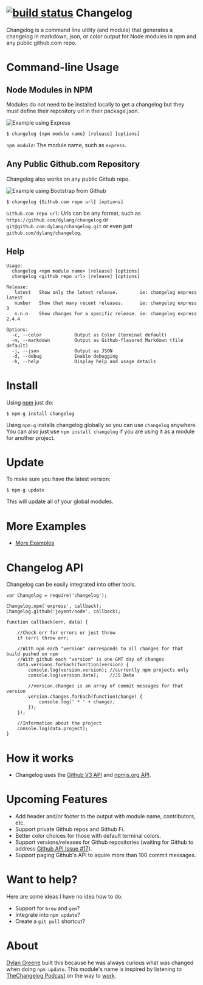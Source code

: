 [![build status](https://secure.travis-ci.org/dylang/changelog.png)](http://travis-ci.org/dylang/changelog)
Changelog
=========

Changelog is a command line utility (and module) that generates a changelog in markdown, json, or color output for Node modules in npm and any public github.com repo.

Command-line Usage
==================

Node Modules in NPM
-------------------

Modules do not need to be installed locally to get a changelog but they must define their repository url in their package.json.

![Example using Express](https://github.com/dylang/changelog/raw/master/examples/express.png)

    $ changelog {npm module name} [release] [options]

`npm module`: The module name, such as `express`.

Any Public Github.com Repository
--------------------------------

Changelog also works on any public Github repo.

![Example using Bootstrap from Github](https://github.com/dylang/changelog/raw/master/examples/twitter-bootstrap.png)

    $ changelog {Github.com repo url} [options]

`Github.com repo url`: Urls can be any format, such as `https://github.com/dylang/changelog` or `git@github.com:dylang/changelog.git` or even just `github.com/dylang/changelog`.

Help
----

    Usage:
      changelog <npm module name> [release] [options]
      changelog <github repo url> [release] [options]

    Release:
       latest   Show only the latest release.        ie: changelog express latest
       number   Show that many recent releases.      ie: changelog express 3
       n.n.n    Show changes for a specific release. ie: changelog express 2.4.4

    Options:
      -c, --color            Output as Color (terminal default)
      -m, --markdown         Output as Github-flavored Markdown (file default)
      -j, --json             Output as JSON
      -d, --debug            Enable debugging
      -h, --help             Display help and usage details

Install
=======

Using [npm](http://npmjs.org) just do:

    $ npm-g install changelog

Using `npm-g` installs changelog globally so you can use `changelog` anywhere.  You can also just use `npm install changelog` if you are using it as a module for another project.

Update
======

To make sure you have the latest version:

    $ npm-g update

This will update all of your global modules.

More Examples
=============

 * [More Examples](https://github.com/dylang/changelog/tree/master/examples)

Changelog API
=============

Changelog can be easily integrated into other tools.

    var Changelog = require('changelog');

    Changelog.npm('express', callback);
    Changelog.github('joyent/node', callback);

    function callback(err, data) {

        //Check err for errors or just throw
        if (err) throw err;

        //With npm each "version" corresponds to all changes for that build pushed on npm
        //With github each "version" is one GMT day of changes
        data.versions.forEach(function(version) {
            console.log(version.version); //currently npm projects only
            console.log(version.date);    //JS Date

            //version.changes is an array of commit messages for that version
            version.changes.forEach(function(change) {
                console.log(' * ' + change);
            });
        });

        //Information about the project
        console.log(data.project);
    }


How it works
============

 * Changelog uses the [Github V3 API](http://developer.github.com/) and [npmjs.org API](http://search.npmjs.org/).

Upcoming Features
=================

 * Add header and/or footer to the output with module name, contributors, etc.
 * Support private Github repos and Github Fi.
 * Better color choices for those with default terminal colors.
 * Support versions/releases for Github repositories (waiting for Github to address [Github API Issue #17](https://github.com/github/developer.github.com/issues/17)).
 * Support paging Github's API to aquire more than 100 commit messages.

Want to help?
=============

Here are some ideas I have no idea how to do.

 * Support for `brew` and `gem`?
 * Integrate into `npm update`?
 * Create a `git pull` shortcut?

About
=====

[Dylan Greene](http://github.com/dylang) built this because he was always curious what was changed when doing `npm update`.
This module's name is inspired by listening to [TheChangelog Podcast](http://thechangelog.com/) on the way to [work](http://opower.com).